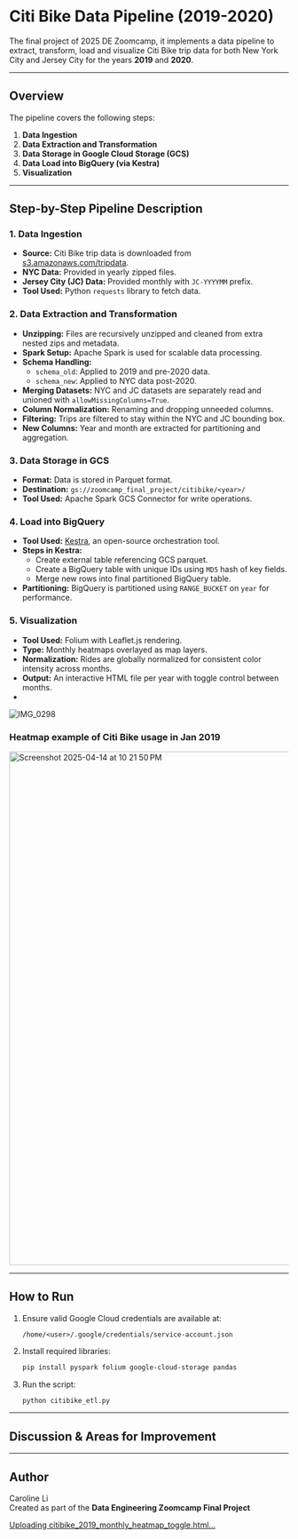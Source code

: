 # Citi Bike Data Pipeline (2019-2020)
The final project of 2025 DE Zoomcamp, it implements a data pipeline to extract, transform, load and visualize Citi Bike trip data for both New York City and Jersey City for the years **2019** and **2020**.

---

## Overview
The pipeline covers the following steps:

1. **Data Ingestion**
2. **Data Extraction and Transformation**
3. **Data Storage in Google Cloud Storage (GCS)**
4. **Data Load into BigQuery (via Kestra)**
5. **Visualization**

---

## Step-by-Step Pipeline Description

### 1. **Data Ingestion**
- **Source:** Citi Bike trip data is downloaded from [s3.amazonaws.com/tripdata](https://s3.amazonaws.com/tripdata/).
- **NYC Data:** Provided in yearly zipped files.
- **Jersey City (JC) Data:** Provided monthly with `JC-YYYYMM` prefix.
- **Tool Used:** Python `requests` library to fetch data.

### 2. **Data Extraction and Transformation**
- **Unzipping:** Files are recursively unzipped and cleaned from extra nested zips and metadata.
- **Spark Setup:** Apache Spark is used for scalable data processing.
- **Schema Handling:**
  - `schema_old`: Applied to 2019 and pre-2020 data.
  - `schema_new`: Applied to NYC data post-2020.
- **Merging Datasets:** NYC and JC datasets are separately read and unioned with `allowMissingColumns=True`.
- **Column Normalization:** Renaming and dropping unneeded columns.
- **Filtering:** Trips are filtered to stay within the NYC and JC bounding box.
- **New Columns:** Year and month are extracted for partitioning and aggregation.

### 3. **Data Storage in GCS**
- **Format:** Data is stored in Parquet format.
- **Destination:** `gs://zoomcamp_final_project/citibike/<year>/`
- **Tool Used:** Apache Spark GCS Connector for write operations.

### 4. **Load into BigQuery**
- **Tool Used:** [Kestra](https://kestra.io/), an open-source orchestration tool.
- **Steps in Kestra:**
  - Create external table referencing GCS parquet.
  - Create a BigQuery table with unique IDs using `MD5` hash of key fields.
  - Merge new rows into final partitioned BigQuery table.
- **Partitioning:** BigQuery is partitioned using `RANGE_BUCKET` on `year` for performance.

### 5. **Visualization**
- **Tool Used:** Folium with Leaflet.js rendering.
- **Type:** Monthly heatmaps overlayed as map layers.
- **Normalization:** Rides are globally normalized for consistent color intensity across months.
- **Output:** An interactive HTML file per year with toggle control between months.
- 
![IMG_0298](https://github.com/user-attachments/assets/b56ceb79-6ef6-436f-a434-c22885b70c4a)

### Heatmap example of Citi Bike usage in Jan 2019
<img width="925" alt="Screenshot 2025-04-14 at 10 21 50 PM" src="https://github.com/user-attachments/assets/6bce8fa5-4655-44c1-a69b-c8d41e624613" />




---

## How to Run
1. Ensure valid Google Cloud credentials are available at:
   ```
   /home/<user>/.google/credentials/service-account.json
   ```
2. Install required libraries:
   ```bash
   pip install pyspark folium google-cloud-storage pandas
   ```
3. Run the script:
   ```bash
   python citibike_etl.py
   ```

---

## Discussion & Areas for Improvement



---

## Author
Caroline Li  
Created as part of the **Data Engineering Zoomcamp Final Project**

[Uploading citibike_2019_monthly_heatmap_toggle.html…]()

